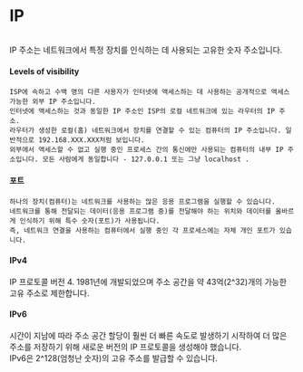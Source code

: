 # IP

<figure><img src="https://github.com/cheatsnake/backend-cheats/raw/master/files/network-internet/IPv4-IPv6.png" alt=""><figcaption></figcaption></figure>

IP 주소는 네트워크에서 특정 장치를 인식하는 데 사용되는 고유한 숫자 주소입니다.

#### Levels of visibility

```
ISP에 속하고 수백 명의 다른 사용자가 인터넷에 액세스하는 데 사용하는 공개적으로 액세스 가능한 외부 IP 주소입니다.
인터넷에 액세스하는 것과 동일한 IP 주소인 ISP의 로컬 네트워크에 있는 라우터의 IP 주소.
라우터가 생성한 로컬(홈) 네트워크에서 장치를 연결할 수 있는 컴퓨터의 IP 주소입니다. 일반적으로 192.168.XXX.XXX처럼 보입니다.
외부에서 액세스할 수 없고 실행 중인 프로세스 간의 통신에만 사용되는 컴퓨터의 내부 IP 주소입니다. 모든 사람에게 동일합니다 - 127.0.0.1 또는 그냥 localhost .
```

#### 포트

```
하나의 장치(컴퓨터)는 네트워크를 사용하는 많은 응용 프로그램을 실행할 수 있습니다. 
네트워크를 통해 전달되는 데이터(응용 프로그램 중)를 전달해야 하는 위치와 데이터를 올바르게 인식하기 위해 특수 숫자(포트)가 사용됩니다. 
즉, 네트워크 연결을 사용하는 컴퓨터에서 실행 중인 각 프로세스에는 자체 개인 포트가 있습니다.
```

#### IPv4

IP 프로토콜 버전 4. 1981년에 개발되었으며 주소 공간을 약 43억(2^32)개의 가능한 고유 주소로 제한합니다.

#### IPv6

시간이 지남에 따라 주소 공간 할당이 훨씬 더 빠른 속도로 발생하기 시작하여 더 많은 주소를 저장하기 위해 새로운 버전의 IP 프로토콜을 생성해야 했습니다. \
IPv6은 2^128(엄청난 숫자)의 고유 주소를 발급할 수 있습니다.
